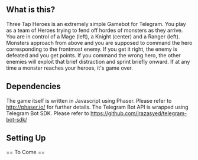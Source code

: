 ## What is this? 

Three Tap Heroes is an extremely simple Gamebot for Telegram. You play as a team of Heroes trying to fend off hordes of monsters as they arrive. You are in control of a Mage (left), a Knight (center) and a Ranger (left). Monsters approach from above and you are supposed to command the hero corresponding to the frontmost enemy. If you get it right, the enemy is defeated and you get points. If you command the wrong hero, the other enemies will exploit that brief distraction and sprint briefly onward. If at any time a monster reaches your heroes, it's game over. 

## Dependencies 

The game itself is written in Javascript using Phaser. Please refer to http://phaser.io/ for further details. 
The Telegram Bot API is wrapped using Telegram Bot SDK. Please refer to https://github.com/irazasyed/telegram-bot-sdk/

## Setting Up 

== To Come ==
